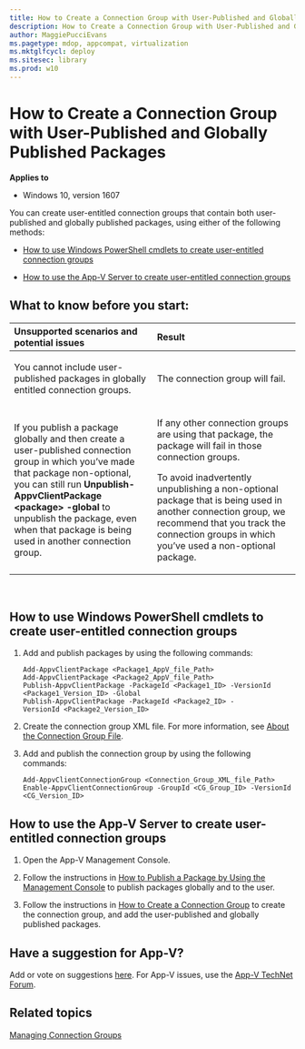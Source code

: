 ```yaml
---
title: How to Create a Connection Group with User-Published and Globally Published Packages (Windows 10)
description: How to Create a Connection Group with User-Published and Globally Published Packages
author: MaggiePucciEvans
ms.pagetype: mdop, appcompat, virtualization
ms.mktglfcycl: deploy
ms.sitesec: library
ms.prod: w10
---
```



# How to Create a Connection Group with User-Published and Globally Published Packages

**Applies to**
-   Windows 10, version 1607

You can create user-entitled connection groups that contain both user-published and globally published packages, using either of the following methods:

-   [How to use Windows PowerShell cmdlets to create user-entitled connection groups](#how-to-use-powershell-cmdlets-to-create-user-entitled-connection-groups)

-   [How to use the App-V Server to create user-entitled connection groups](#how-to-use-the-app-v-server-to-create-user-entitled-connection-groups)

## What to know before you start:

<table>
<colgroup>
<col width="50%" />
<col width="50%" />
</colgroup>
<thead>
<tr class="header">
<th align="left">Unsupported scenarios and potential issues</th>
<th align="left">Result</th>
</tr>
</thead>
<tbody>
<tr class="odd">
<td align="left"><p>You cannot include user-published packages in globally entitled connection groups.</p></td>
<td align="left"><p>The connection group will fail.</p></td>
</tr>
<tr class="even">
<td align="left"><p>If you publish a package globally and then create a user-published connection group in which you’ve made that package non-optional, you can still run <strong>Unpublish-AppvClientPackage &lt;package&gt; -global</strong> to unpublish the package, even when that package is being used in another connection group.</p></td>
<td align="left"><p>If any other connection groups are using that package, the package will fail in those connection groups.</p>
<p>To avoid inadvertently unpublishing a non-optional package that is being used in another connection group, we recommend that you track the connection groups in which you’ve used a non-optional package.</p></td>
</tr>
</tbody>
</table>

 

## How to use Windows PowerShell cmdlets to create user-entitled connection groups

1.  Add and publish packages by using the following commands:
    
    ```
    Add-AppvClientPackage <Package1_AppV_file_Path>
    Add-AppvClientPackage <Package2_AppV_file_Path>
    Publish-AppvClientPackage -PackageId <Package1_ID> -VersionId <Package1_Version_ID> -Global
    Publish-AppvClientPackage -PackageId <Package2_ID> -VersionId <Package2_Version_ID>
    ```

2.  Create the connection group XML file. For more information, see [About the Connection Group File](appv-connection-group-file.md).

3.  Add and publish the connection group by using the following commands:
    
    ```
    Add-AppvClientConnectionGroup <Connection_Group_XML_file_Path>
    Enable-AppvClientConnectionGroup -GroupId <CG_Group_ID> -VersionId <CG_Version_ID>
    ```

## How to use the App-V Server to create user-entitled connection groups

1.  Open the App-V Management Console.

2.  Follow the instructions in [How to Publish a Package by Using the Management Console](appv-publish-a-packages-with-the-management-console.md) to publish packages globally and to the user.

3.  Follow the instructions in [How to Create a Connection Group](appv-create-a-connection-group.md) to create the connection group, and add the user-published and globally published packages.

## Have a suggestion for App-V?

Add or vote on suggestions [here](http://appv.uservoice.com/forums/280448-microsoft-application-virtualization). For App-V issues, use the [App-V TechNet Forum](https://social.technet.microsoft.com/Forums/en-US/home?forum=mdopappv).

## Related topics


[Managing Connection Groups](appv-managing-connection-groups.md)
